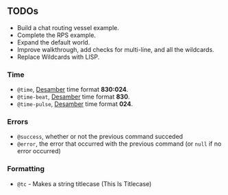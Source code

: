 ## TODOs

- Build a chat routing vessel example.
- Complete the RPS example.
- Expand the default world.
- Improve walkthrough, add checks for multi-line, and all the wildcards.
- Replace Wildcards with LISP.

### Time
- `@time`, [Desamber](https://wiki.xxiivv.com/Desamber) time format **830:024**.
- `@time-beat`, [Desamber](https://wiki.xxiivv.com/Desamber) time format **830**.
- `@time-pulse`, [Desamber](https://wiki.xxiivv.com/Desamber) time format **024**.

### Errors
- `@success`, whether or not the previous command succeded
- `@error`, the error that occurred with the previous command (or `null` if no error occurred)

### Formatting
- `@tc` - Makes a string titlecase (This Is Titlecase)
